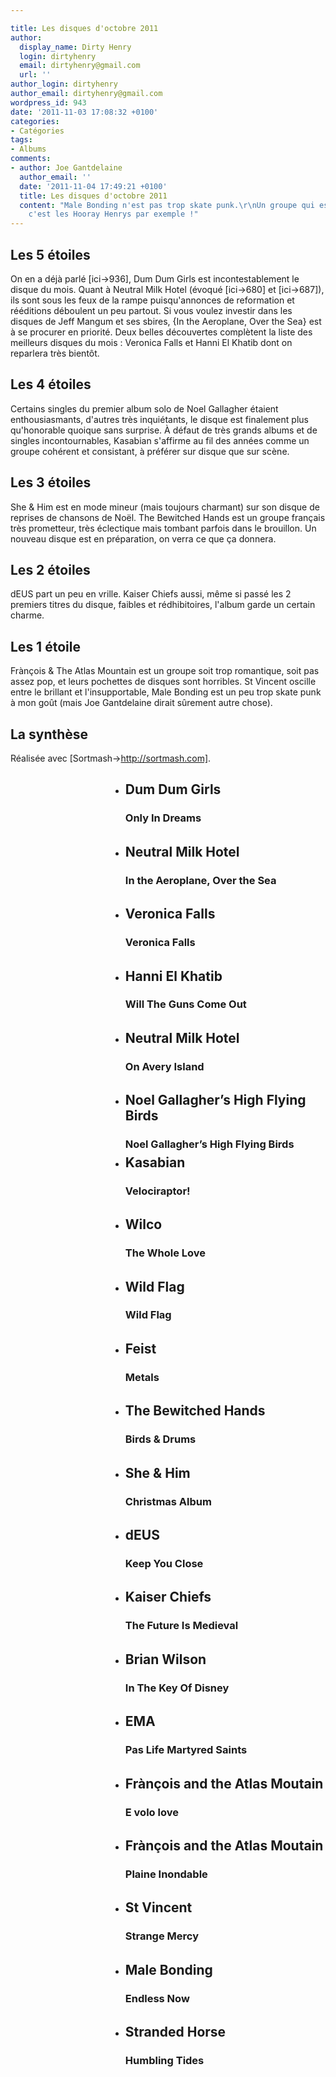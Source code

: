 ```yaml
---

title: Les disques d'octobre 2011
author:
  display_name: Dirty Henry
  login: dirtyhenry
  email: dirtyhenry@gmail.com
  url: ''
author_login: dirtyhenry
author_email: dirtyhenry@gmail.com
wordpress_id: 943
date: '2011-11-03 17:08:32 +0100'
categories:
- Catégories
tags:
- Albums
comments:
- author: Joe Gantdelaine
  author_email: ''
  date: '2011-11-04 17:49:21 +0100'
  title: Les disques d'octobre 2011
  content: "Male Bonding n'est pas trop skate punk.\r\nUn groupe qui est trop punk,
    c'est les Hooray Henrys par exemple !"
---
```

<h2>Les 5 étoiles </h2>

On en a déjà parlé [ici->936], Dum Dum Girls est incontestablement le disque du mois. Quant à Neutral Milk Hotel (évoqué [ici->680] et [ici->687]), ils sont sous les feux de la rampe puisqu'annonces de reformation et rééditions déboulent un peu partout. Si vous voulez investir dans les disques de Jeff Mangum et ses sbires, {In the Aeroplane, Over the Sea} est à se procurer en priorité. Deux belles découvertes complètent la liste des meilleurs disques du mois : Veronica Falls et Hanni El Khatib dont on reparlera très bientôt.

<h2>Les 4 étoiles</h2>

Certains singles du premier album solo de Noel Gallagher étaient enthousiasmants, d'autres très inquiétants, le disque est finalement plus qu'honorable quoique sans surprise. À défaut de très grands albums et de singles incontournables, Kasabian s'affirme au fil des années comme un groupe cohérent et consistant, à préférer sur disque que sur scène.

<h2>Les 3 étoiles</h2>

She & Him est en mode mineur (mais toujours charmant) sur son disque de reprises de chansons de Noël. The Bewitched Hands est un groupe français très prometteur, très éclectique mais tombant parfois dans le brouillon. Un nouveau disque est en préparation, on verra ce que ça donnera.

<h2>Les 2 étoiles</h2>

dEUS part un peu en vrille. Kaiser Chiefs aussi, même si passé les 2 premiers titres du disque, faibles et rédhibitoires, l'album garde un certain charme.

<h2>Les 1 étoile</h2>

Frànçois & The Atlas Mountain est un groupe soit trop romantique, soit pas assez pop, et leurs pochettes de disques sont horribles. St Vincent oscille entre le brillant et l'insupportable, Male Bonding est un peu trop skate punk à mon goût (mais Joe Gantdelaine dirait sûrement autre chose).


<h2>La synthèse</h2>

Réalisée avec [Sortmash->http://sortmash.com].

<div style="background: url(/IMG/png/classement-octobre.png);">
<ul>

<li style="height: 70px;margin-left: 160px;"><h2>Dum Dum Girls</h2><h3>Only In Dreams</h3></li>
<li style="height: 70px;margin-left: 160px;"><h2>Neutral Milk Hotel</h2><h3>In the Aeroplane, Over the Sea</h3></li>
<li style="height: 70px;margin-left: 160px;"><h2>Veronica Falls</h2><h3>Veronica Falls</h3></li>
<li style="height: 70px;margin-left: 160px;"><h2>Hanni El Khatib</h2><h3>Will The Guns Come Out</h3></li>

<li style="height: 70px;margin-left: 160px;"><h2>Neutral Milk Hotel</h2><h3>On Avery Island</h3></li>
<li style="height: 70px;margin-left: 160px;"><h2>Noel Gallagher’s High Flying Birds</h2><h3>Noel Gallagher’s High Flying Birds</h3></li>
<li style="height: 70px;margin-left: 160px;"><h2>Kasabian</h2><h3>Velociraptor!</h3></li>
<li style="height: 70px;margin-left: 160px;"><h2>Wilco</h2><h3>The Whole Love</h3></li>

<li style="height: 70px;margin-left: 160px;"><h2>Wild Flag</h2><h3>Wild Flag</h3></li>
<li style="height: 70px;margin-left: 160px;"><h2>Feist</h2><h3>Metals</h3></li>
<li style="height: 70px;margin-left: 160px;"><h2>The Bewitched Hands</h2><h3>Birds & Drums</h3></li>
<li style="height: 70px;margin-left: 160px;"><h2>She & Him</h2><h3>Christmas Album</h3></li>

<li style="height: 70px;margin-left: 160px;"><h2>dEUS</h2><h3>Keep You Close</h3></li>
<li style="height: 70px;margin-left: 160px;"><h2>Kaiser Chiefs</h2><h3>The Future Is Medieval</h3></li>
<li style="height: 70px;margin-left: 160px;"><h2>Brian Wilson</h2><h3>In The Key Of Disney</h3></li>
<li style="height: 70px;margin-left: 160px;"><h2>EMA</h2><h3>Pas Life Martyred Saints</h3></li>

<li style="height: 70px;margin-left: 160px;"><h2>Frànçois and the Atlas Moutain</h2><h3>E volo love</h3>
<li style="height: 70px;margin-left: 160px;"><h2>Frànçois and the Atlas Moutain</h2><h3>Plaine Inondable</h3>
<li style="height: 70px;margin-left: 160px;"><h2>St Vincent</h2><h3>Strange Mercy</h3></li>
<li style="height: 70px;margin-left: 160px;"><h2>Male Bonding</h2><h3>Endless Now</h3></li>
<li style="height: 70px;margin-left: 160px;"><h2>Stranded Horse</h2><h3>Humbling Tides</h3></li>

</ul>
</div>
